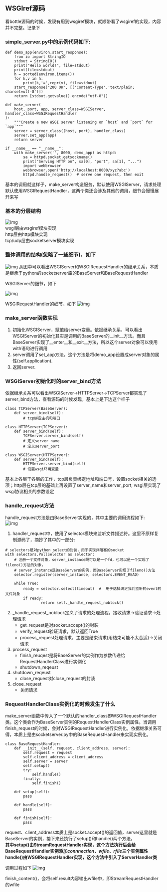 ## WSGIref源码  

看bottle源码的时候，发现有用到wsgiref模块，就顺带看了wsgiref的实现，内容并不完整。记录下  

### simple_server.py中的示例代码如下:
```
def demo_app(environ,start_response):
    from io import StringIO
    stdout = StringIO()
    print("Hello world!", file=stdout)
    print(file=stdout)
    h = sorted(environ.items())
    for k,v in h:
        print(k,'=',repr(v), file=stdout)
    start_response("200 OK", [('Content-Type','text/plain; charset=utf-8')])
    return [stdout.getvalue().encode("utf-8")]

def make_server(
    host, port, app, server_class=WSGIServer, handler_class=WSGIRequestHandler
):
    """Create a new WSGI server listening on `host` and `port` for `app`"""
    server = server_class((host, port), handler_class)
    server.set_app(app)
    return server

if __name__ == "__name__":
    with make_server('', 8000, demo_app) as httpd:
        sa = httpd.socket.getsockname()
        print("Serving HTTP on", sa[0], "port", sa[1], "...")
        import webbrowser
        webbrowser.open('http://localhost:8000/xyz?abc')
        httpd.handle_request()  # serve one request, then exit
```
基本的调用就这样子，make\_server构造服务，默认使用WSGIServer，请求处理默认使用WSGIRequestHandler，这两个类还会涉及其他的调用，细节会慢慢展开来写  

### 基本的分层结构
![img](https://read-code.oss-cn-beijing.aliyuncs.com/Snip20210207_9.png)  
wsgi层由wsgiref模块实现  
http层由http模块实现  
tcp/udp层由socketserver模块实现

### 整体调用的结构(忽略了一些细节)，如下
![img](https://read-code.oss-cn-beijing.aliyuncs.com/wsgiref.png)
从图中可以看出WSGIServer和WSGIRequestHandler的继承关系，本质是继承于python的socketserver库的BaseServer和BaseRequestHandler


WSGIServer的细节，如下

![img](https://read-code.oss-cn-beijing.aliyuncs.com/Snip20210205_2.png)

WSGIRequestHandler的细节，如下
![img](https://read-code.oss-cn-beijing.aliyuncs.com/20210205150015.png)

### make\_server函数实现

1. 初始化WSGIServer，赋值给server变量。依据继承关系，可以看出WSGIServer的初始化其实是调用的BaseServer的\_\_init\_\_方法。而且BaseServer实现了\_\_enter\_\_和\_\_exit\_\_方法，所以这个server对象可以使用with语句进行调用
2. server调用了set\_app方法，这个方法是将demo\_app设置成server对象的属性(self.application).
3. 返回server.  

### WSGIServer初始化时的server_bind方法
依据继承关系可以看出WSGIServer->HTTPServer->TCPServer都实现了server\_bind方法，查看源码的时候发现，基本上是下边这个样子   

```
class TCPServer(BaseServer):
    def server_bind(self):
        # tcp绑定主机和端口

class HTTPServer(TCPServer):
    def server_bind(self):
        TCPServer.server_bind(self)
        # 定义server_name
        # 定义server_port

class WSGIServer(HTTPServer):
    def server_bind(self):
        HTTPServer.server_bind(self)
        # 设置wsgi环境变量
```
基本上各层干各层的工作，tcp层负责绑定地址和端口号，设置socket相关的选项；http层在tcp层的基础上再设置了server\_name和server\_port; wsgi层实现了wsgi协议相关的参数设定

### handle\_request方法  
handle_request方法是由BaseServer实现的，其中主要的调用流程如下:    
![img](https://read-code.oss-cn-beijing.aliyuncs.com/Snip20210207_7.png)  
1. handler\_request中，使用了selector模块来监听文件描述符。这里不原样复制源码了，摘抄了其中的一部分:  

```
# selectors是对python select的封装，用于实现非阻塞的socket
with selectors.PollSelector as selector:
    # 注册一个文件对象，server_instance既可以是一个fd，也可以是一个实现了fileno()方法的对象，
    # server_instance是BaseServer的实例，而BaseServer实现了fileno()方法
    selector.register(server_instance, selectors.EVENT_READ)
    
    while True:
        ready = selector.select(timeout)  #  用于选择满足我们监听的event的文件对象
        if ready:
                return self._handle_request_noblock()
```
2. \_handle\_request\_noblock定义了请求的处理流程，接收请求->验证请求->处理请求
    * get\_request是对socket.accept()的封装
    * verify\_request验证请求，默认返回True
    * process\_request处理请求，主要是结束请求(用结束可能不太合适)->关闭请求
3. process\_request
    * finish\_reuqest是将BaseServer的实例作为参数传递给RequestHandlerClass进行实例化
    * shutdown\_reqeust
4. shutdown\_reqeust
    * close_request对close\_request的封装
5. close\_request 
    * 关闭请求  


### RequestHandlerClass实例化的时候发生了什么
make_server函数中传入了一个默认的handler\_class即WSGIRequestHandler类。这个类会作为BaseServer实例的RequestHandlerClass实例属性。当调用finish\_request的时候，会对WSGIRequestHandler进行实例化，依据继承关系可得，本质上是由socketserver.py中的BaseRequestHandler来实现实例化。

```
class BaseRequestHandler:
    def __init__(self, request, client_address, server):
        self.request = request
        self.client_address = client_address
        self.server = server
        self.setup()
        try:
            self.handle()
        finally:
            self.finish()
            
    def setup(self):
        pass

    def handle(self):
        pass

    def finish(self):
        pass
```
request、client_address本质上是socket.accept()的返回值，server这里就是BaseServer的实例，接下来还执行了setup()和handle()两个方法。  
**其中setup()由StreamRequestHandler实现，这个方法执行后会给BaseRequestHandler实例添加*connnection、wfile、rfile*三个实例属性**  
**handle()由WSGIRequestHandler实现，这个方法中引入了ServerHandler类**    

调用过程如下
![img](https://read-code.oss-cn-beijing.aliyuncs.com/Snip20210207_10.png)

finish\_content()，会将self.result内容输出wfile中，即StreamRequestHandler的wfile
